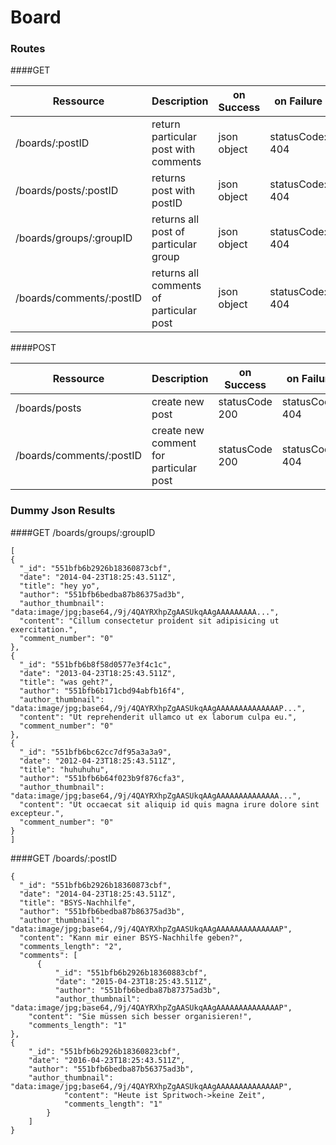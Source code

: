 # Board

### Routes
####GET

|Ressource   | Description  |  on Success | on Failure |
|---|---|---|---|
|/boards/:postID   | return particular post with comments    | json object | statusCode: 404 | 
|/boards/posts/:postID  | returns post with postID    | json object | statusCode: 404 |
|/boards/groups/:groupID  | returns all post of particular group     | json object | statusCode: 404 |
|/boards/comments/:postID  | returns all comments of particular post     | json object | statusCode: 404 |

####POST

|Ressource   | Description  |  on Success | on Failure |
|---|---|---|---|
|/boards/posts  | create new post  | statusCode 200 | statusCode: 404 |
|/boards/comments/:postID  | create new comment for particular post    | statusCode 200 | statusCode: 404 |


### Dummy Json Results

####GET /boards/groups/:groupID
```
[
{
  "_id": "551bfb6b2926b18360873cbf",
  "date": "2014-04-23T18:25:43.511Z",
  "title": "hey yo",
  "author": "551bfb6bedba87b86375ad3b",
  "author_thumbnail": "data:image/jpg;base64,/9j/4QAYRXhpZgAASUkqAAgAAAAAAAAA...",
  "content": "Cillum consectetur proident sit adipisicing ut exercitation.",
  "comment_number": "0"
},
{
  "_id": "551bfb6b8f58d0577e3f4c1c",
  "date": "2013-04-23T18:25:43.511Z",
  "title": "was geht?",
  "author": "551bfb6b171cbd94abfb16f4",
  "author_thumbnail": "data:image/jpg;base64,/9j/4QAYRXhpZgAASUkqAAgAAAAAAAAAAAAAAP...",
  "content": "Ut reprehenderit ullamco ut ex laborum culpa eu.",
  "comment_number": "0"
},
{
  "_id": "551bfb6bc62cc7df95a3a3a9",
  "date": "2012-04-23T18:25:43.511Z",
  "title": "huhuhuhu",
  "author": "551bfb6b64f023b9f876cfa3",
  "author_thumbnail": "data:image/jpg;base64,/9j/4QAYRXhpZgAASUkqAAgAAAAAAAAAAAAAA...",
  "content": "Ut occaecat sit aliquip id quis magna irure dolore sint excepteur.",
  "comment_number": "0"
}
]

```


####GET /boards/:postID
```
{
  "_id": "551bfb6b2926b18360873cbf",
  "date": "2014-04-23T18:25:43.511Z",
  "title": "BSYS-Nachhilfe",
  "author": "551bfb6bedba87b86375ad3b",
  "author_thumbnail": "data:image/jpg;base64,/9j/4QAYRXhpZgAASUkqAAgAAAAAAAAAAAAAAP",
  "content": "Kann mir einer BSYS-Nachhilfe geben?",
  "comments_length": "2",
  "comments": [
      {
          "_id": "551bfb6b2926b18360883cbf",
          "date": "2015-04-23T18:25:43.511Z",
          "author": "551bfb6bedba87b87375ad3b",
          "author_thumbnail": "data:image/jpg;base64,/9j/4QAYRXhpZgAASUkqAAgAAAAAAAAAAAAAAP",
    "content": "Sie müssen sich besser organisieren!",
    "comments_length": "1"
},
{
    "_id": "551bfb6b2926b18360823cbf",
    "date": "2016-04-23T18:25:43.511Z",
    "author": "551bfb6bedba87b56375ad3b",
    "author_thumbnail": "data:image/jpg;base64,/9j/4QAYRXhpZgAASUkqAAgAAAAAAAAAAAAAAP",
            "content": "Heute ist Spritwoch->keine Zeit",
            "comments_length": "1"
        }
    ]
}
```

